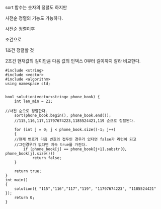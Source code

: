 sort 함수는 숫자의 정렬도 하지만

사전순 정렬의 기능도 가능하다.

사전순 정렬이후

조건으로

1조건 정렬할 것

2조건 현재값의 길이만큼 다음 값의 인덱스 0부터 길이까지 잘라 비교한다.

```
#include <string>
#include <vector>
#include <algorithm>
using namespace std;


bool solution(vector<string> phone_book) {
    int len_min = 21;

//사전 순으로 정렬한다.
    sort(phone_book.begin(), phone_book.end());
    //115,116,117,11797674223,1185524421,119 순으로 정렬된다.

    for (int j = 0; j < phone_book.size()-1; j++)
    {
    //현재 번호가 다음 번호의 접두인 경우가 있다면 false가 리턴이 되고 
    //그런경우가 없다면 계속 true를 가진다.
        if (phone_book[j] == phone_book[j+1].substr(0, phone_book[j].size()))
            return false;
    }
    
    return true;
}
int main()
{ 
    solution({ "115","116","117","119", "11797674223", "1185524421" });
    return 0;
}
```